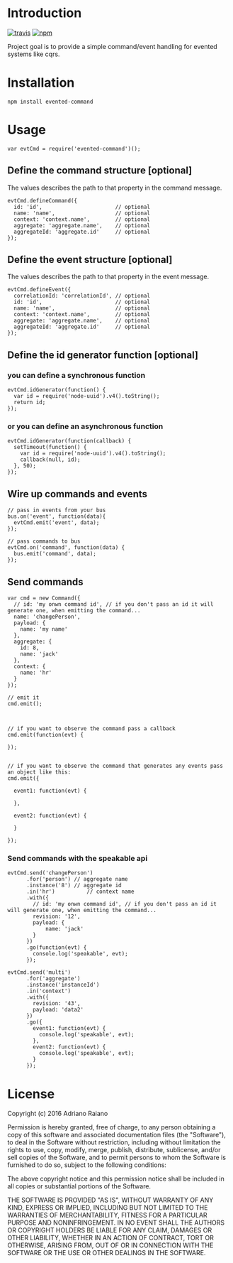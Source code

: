 # Introduction

[![travis](https://img.shields.io/travis/adrai/node-evented-command.svg)](https://travis-ci.org/adrai/node-evented-command) [![npm](https://img.shields.io/npm/v/evented-command.svg)](https://npmjs.org/package/evented-command)

Project goal is to provide a simple command/event handling for evented systems like cqrs.

# Installation

	npm install evented-command

# Usage

	var evtCmd = require('evented-command')();

## Define the command structure [optional]
The values describes the path to that property in the command message.

	evtCmd.defineCommand({
	  id: 'id',                       // optional
	  name: 'name',                   // optional
	  context: 'context.name',        // optional
	  aggregate: 'aggregate.name',    // optional
	  aggregateId: 'aggregate.id'     // optional
	});

## Define the event structure [optional]
The values describes the path to that property in the event message.

	evtCmd.defineEvent({
	  correlationId: 'correlationId', // optional
	  id: 'id',                       // optional
	  name: 'name',                   // optional
	  context: 'context.name',        // optional
	  aggregate: 'aggregate.name',    // optional
	  aggregateId: 'aggregate.id'     // optional
	});

## Define the id generator function [optional]
### you can define a synchronous function

	evtCmd.idGenerator(function() {
	  var id = require('node-uuid').v4().toString();
	  return id;
	});

### or you can define an asynchronous function

	evtCmd.idGenerator(function(callback) {
	  setTimeout(function() {
	    var id = require('node-uuid').v4().toString();
	    callback(null, id);
	  }, 50);
	});

## Wire up commands and events

	// pass in events from your bus
	bus.on('event', function(data){
	  evtCmd.emit('event', data);
	});

	// pass commands to bus
	evtCmd.on('command', function(data) {
	  bus.emit('command', data);
	});

## Send commands

	var cmd = new Command({
	  // id: 'my onwn command id', // if you don't pass an id it will generate one, when emitting the command...
	  name: 'changePerson',
	  payload: {
	    name: 'my name'
	  },
	  aggregate: {
	    id: 8,
	    name: 'jack'
	  },
	  context: {
	    name: 'hr'
	  }
	});

	// emit it
	cmd.emit();



	// if you want to observe the command pass a callback
	cmd.emit(function(evt) {

	});


	// if you want to observe the command that generates any events pass an object like this:
	cmd.emit({

	  event1: function(evt) {

	  },

	  event2: function(evt) {

	  }

	});

### Send commands with the speakable api

	evtCmd.send('changePerson')
	      .for('person') // aggregate name
	      .instance('8') // aggregate id
	      .in('hr')			 // context name
	      .with({
	        // id: 'my onwn command id', // if you don't pass an id it will generate one, when emitting the command...
	        revision: '12',
	        payload: {
	        	name: 'jack'
	        }
	      })
	      .go(function(evt) {
	        console.log('speakable', evt);
	      });

	evtCmd.send('multi')
	      .for('aggregate')
	      .instance('instanceId')
	      .in('context')
	      .with({
	        revision: '43',
	        payload: 'data2'
	      })
	      .go({
	        event1: function(evt) {
	          console.log('speakable', evt);
	        },
	        event2: function(evt) {
	          console.log('speakable', evt);
	        }
	      });

# License

Copyright (c) 2016 Adriano Raiano

Permission is hereby granted, free of charge, to any person obtaining a copy
of this software and associated documentation files (the "Software"), to deal
in the Software without restriction, including without limitation the rights
to use, copy, modify, merge, publish, distribute, sublicense, and/or sell
copies of the Software, and to permit persons to whom the Software is
furnished to do so, subject to the following conditions:

The above copyright notice and this permission notice shall be included in
all copies or substantial portions of the Software.

THE SOFTWARE IS PROVIDED "AS IS", WITHOUT WARRANTY OF ANY KIND, EXPRESS OR
IMPLIED, INCLUDING BUT NOT LIMITED TO THE WARRANTIES OF MERCHANTABILITY,
FITNESS FOR A PARTICULAR PURPOSE AND NONINFRINGEMENT. IN NO EVENT SHALL THE
AUTHORS OR COPYRIGHT HOLDERS BE LIABLE FOR ANY CLAIM, DAMAGES OR OTHER
LIABILITY, WHETHER IN AN ACTION OF CONTRACT, TORT OR OTHERWISE, ARISING FROM,
OUT OF OR IN CONNECTION WITH THE SOFTWARE OR THE USE OR OTHER DEALINGS IN
THE SOFTWARE.
